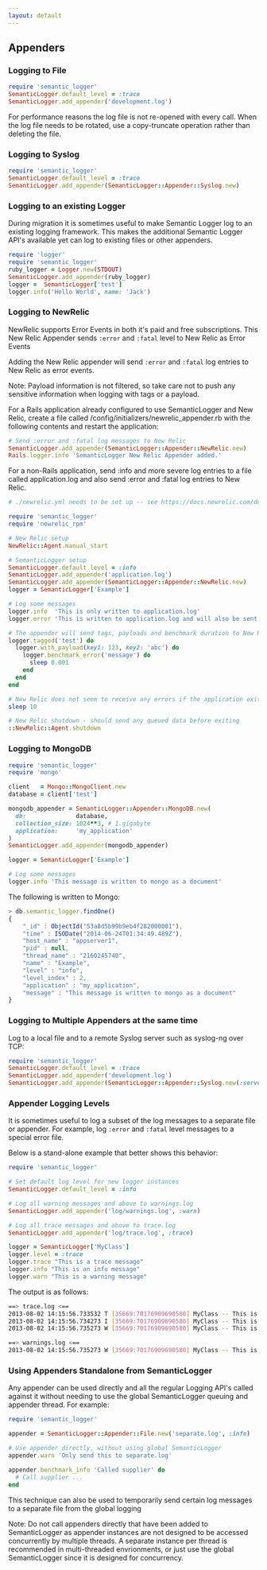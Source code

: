 ```yaml
---
layout: default
---
```


## Appenders

### Logging to File

```ruby
require 'semantic_logger'
SemanticLogger.default_level = :trace
SemanticLogger.add_appender('development.log')
```

For performance reasons the log file is not re-opened with every call.
When the log file needs to be rotated, use a copy-truncate operation rather
than deleting the file.

### Logging to Syslog

```ruby
require 'semantic_logger'
SemanticLogger.default_level = :trace
SemanticLogger.add_appender(SemanticLogger::Appender::Syslog.new)
```

### Logging to an existing Logger

During migration it is sometimes useful to make Semantic Logger log to an existing
logging framework. This makes the additional Semantic Logger API's available yet
can log to existing files or other appenders.

```ruby
require 'logger'
require 'semantic_logger'
ruby_logger = Logger.new(STDOUT)
SemanticLogger.add_appender(ruby_logger)
logger =  SemanticLogger['test']
logger.info('Hello World', name: 'Jack')
```

### Logging to NewRelic

NewRelic supports Error Events in both it's paid and free subscriptions. This New Relic
Appender sends `:error` and `:fatal` level to New Relic as Error Events

Adding the New Relic appender will send `:error` and `:fatal` log entries to New Relic as error events.

Note: Payload information is not filtered, so take care not to push any sensitive information when logging with tags or a payload.

For a Rails application already configured to use SemanticLogger and New Relic, create a file called <Rails Root>/config/initializers/newrelic_appender.rb with the following contents and restart the application:

```ruby
# Send :error and :fatal log messages to New Relic
SemanticLogger.add_appender(SemanticLogger::Appender::NewRelic.new)
Rails.logger.info 'SemanticLogger New Relic Appender added.'
```

For a non-Rails application, send :info and more severe log entries to a file called application.log and also send :error and :fatal log entries to New Relic.

```ruby
# ./newrelic.yml needs to be set up -- see https://docs.newrelic.com/docs/ruby/ruby-agent-installation for more information.

require 'semantic_logger'
require 'newrelic_rpm'

# New Relic setup
NewRelic::Agent.manual_start

# SemanticLogger setup
SemanticLogger.default_level = :info
SemanticLogger.add_appender('application.log')
SemanticLogger.add_appender(SemanticLogger::Appender::NewRelic.new)
logger = SemanticLogger['Example']

# Log some messages
logger.info  'This is only written to application.log'
logger.error 'This is written to application.log and will also be sent to New Relic as an error event'

# The appender will send tags, payloads and benchmark duration to New Relic
logger.tagged('test') do
  logger.with_payload(key1: 123, key2: 'abc') do
    logger.benchmark_error('message') do
      sleep 0.001
    end
  end
end

# New Relic does not seem to receive any errors if the application exits too soon after sending error alerts.
sleep 10

# New Relic shutdown - should send any queued data before exiting
::NewRelic::Agent.shutdown
```

### Logging to MongoDB

```ruby
require 'semantic_logger'
require 'mongo'

client   = Mongo::MongoClient.new
database = client['test']

mongodb_appender = SemanticLogger::Appender::MongoDB.new(
  db:              database,
  collection_size: 1024**3, # 1.gigabyte
  application:     'my_application'
)
SemanticLogger.add_appender(mongodb_appender)

logger = SemanticLogger['Example']

# Log some messages
logger.info 'This message is written to mongo as a document'
```

The following is written to Mongo:

```javascript
> db.semantic_logger.findOne()
{
	"_id" : ObjectId("53a8d5b99b9eb4f282000001"),
	"time" : ISODate("2014-06-24T01:34:49.489Z"),
	"host_name" : "appserver1",
	"pid" : null,
	"thread_name" : "2160245740",
	"name" : "Example",
	"level" : "info",
	"level_index" : 2,
	"application" : "my_application",
	"message" : "This message is written to mongo as a document"
}
```

### Logging to Multiple Appenders at the same time

Log to a local file and to a remote Syslog server such as syslog-ng over TCP:

```ruby
require 'semantic_logger'
SemanticLogger.default_level = :trace
SemanticLogger.add_appender('development.log')
SemanticLogger.add_appender(SemanticLogger::Appender::Syslog.new(:server => 'tcp://myloghost:514'))
```

### Appender Logging Levels

It is sometimes useful to log a subset of the log messages to a separate file
or appender. For example, log `:error` and `:fatal` level messages to a special
error file.

Below is a stand-alone example that better shows this behavior:

```ruby
require 'semantic_logger'

# Set default log level for new logger instances
SemanticLogger.default_level = :info

# Log all warning messages and above to warnings.log
SemanticLogger.add_appender('log/warnings.log', :warn)

# Log all trace messages and above to trace.log
SemanticLogger.add_appender('log/trace.log', :trace)

logger = SemanticLogger['MyClass']
logger.level = :trace
logger.trace "This is a trace message"
logger.info "This is an info message"
logger.warn "This is a warning message"
```

The output is as follows:

```bash
==> trace.log <==
2013-08-02 14:15:56.733532 T [35669:70176909690580] MyClass -- This is a trace message
2013-08-02 14:15:56.734273 I [35669:70176909690580] MyClass -- This is an info message
2013-08-02 14:15:56.735273 W [35669:70176909690580] MyClass -- This is a warning message

==> warnings.log <==
2013-08-02 14:15:56.735273 W [35669:70176909690580] MyClass -- This is a warning message
```

### Using Appenders Standalone from SemanticLogger

Any appender can be used directly and all the regular Logging API's called
against it without needing to use the global SemanticLogger queuing and appender
thread. For example:

```ruby
require 'semantic_logger'

appender = SemanticLogger::Appender::File.new('separate.log', :info)

# Use appender directly, without using global SemanticLogger
appender.warn 'Only send this to separate.log'

appender.benchmark_info 'Called supplier' do
  # Call supplier ...
end
```

This technique can also be used to temporarily send certain log messages to a
separate file from the global logging

Note: Do not call appenders directly that have been added to SemanticLogger
as appender instances are not designed to be accessed concurrently by multiple threads.
A separate instance per thread is recommended in multi-threaded envrionments, or just
use the global SemanticLogger since it is designed for concurrency.